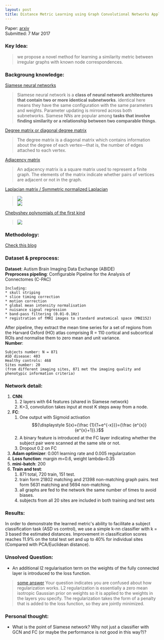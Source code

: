 ```yaml
---
layout: post
title: Distance Metric Learning using Graph Convolutional Networks Application to Functional Brain Networks
---
```


Paper: [arxiv](https://arxiv.org/abs/1703.02161)  
Submitted: 7 Mar 2017

### Key Idea:
> we propose a novel method for learning a similarity metric between irregular graphs with known node correspondences.

### Backgroung knowledge:
[Siamese neural networks](https://www.quora.com/What-are-Siamese-neural-networks-what-applications-are-they-good-for-and-why) 
> Siamese neural network is a **class of neural network architectures that contain two or more identical subnetworks**. identical here means they have the same configuration with the same parameters and weights. Parameter updating is mirrored across both subnetworks. Siamese NNs are popular among **tasks that involve finding similarity or a relationship between two comparable things**.

[Degree matrix or diagonal degree matrix](https://en.wikipedia.org/wiki/Degree_matrix)
>  The degree matrix is a diagonal matrix which contains information about the degree of each vertex—that is, the number of edges attached to each vertex.

[Adjacency matrix](https://en.wikipedia.org/wiki/Adjacency_matrix)
>  An adjacency matrix is a square matrix used to represent a finite graph. The elements of the matrix indicate whether pairs of vertices are adjacent or not in the graph.

[Laplacian matrix / Symmetric normalized Laplacian](https://en.wikipedia.org/wiki/Laplacian_matrix#Symmetric_normalized_Laplacian)  
> ![](https://wikimedia.org/api/rest_v1/media/math/render/svg/f9007674eecb50de92fe6aadceee5df23c834b66)  
![](https://wikimedia.org/api/rest_v1/media/math/render/svg/4ab36f74a92195f5be3814f444442270977b1f11)

[Chebyshev polynomials of the first kind](https://en.wikipedia.org/wiki/Chebyshev_polynomials#Definition)
> ![](https://wikimedia.org/api/rest_v1/media/math/render/svg/126bc21a36f58717c757e943d05a04d0091feeb2)

### Methodology:
[Check this blog](https://ht93.github.io/2017/08/13/Graph-Convolution-Basic/)

### Dataset & preprocess:
**Dataset**: Autism Brain Imaging Data Exchange (ABIDE)  
**Preprocess pipeling**: Configurable Pipeline for the Analysis of Connectomes (C-PAC)  
```
Including:
* skull striping
* slice timing correction
* motion correction
* global mean intensity normalisation 
* nuisance signal regression 
* band-pass filtering (0.01-0.1Hz)
* registration of fMRI images to standard anatomical space (MNI152)
```
After pipeline, they extract the mean time series for a set of regions from the Harvard Oxford (HO) atlas comprising R = 110 cortical and subcortical ROIs and normalise them to zero mean and unit variance.  
**Number**:
```
Subjects number: N = 871 
ASD disease: 403 
Healthy controls: 468 
Sites number: 20
(from different imaging sites, 871 met the imaging quality and phenotypic information criteria)

```

### Network detail:
1. **CNN**:
    1. 2 layers with 64 features (shared in Siamese network)
    2. K=3, convolution takes input at most K steps away from a node.
2. **FC**:
    1. One output with Sigmoid activation $${\displaystyle S(x)={\frac {1}{1+e^{-x}}}={\frac {e^{x}}{e^{x}+1}}.}$$
    2. A binary feature is introduced at the FC layer indicating whether the subject pair were scanned at the same site or not.
    3. Dropout 0.2 on FC
3. **Adam optimizer**: 0.001 learning rate and 0.005 regularization
4. **Loss function**: margin m=0.6, weight lambda=0.35
5. **mini-batch**: 200
6. **Train and test**: 
    1. 871 total, 720 train, 151 test.
    2. train form 21802 matching and 21398 non-matching graph pairs. test form  5631 matching and 5694 non-matching.
    3. all graphs are fed to the network the same number of times to avoid biases.
    4. subjects from all 20 sites are included in both training and test sets

### Results:
In order to demonstrate the learned metric's ability to facilitate a subject classification task (ASD vs control), we use a simple
k-nn classifier with k = 3 based the estimated distances. Improvement in classification scores reaches 11.9% on the total test set and up to 40% for individual sites (Compared with PCA/Euclidean distance).

### Unsolved Question:
* An additional l2 regularisation term on the weights of the fully connected layer is introduced to the loss function.
> [some answer](https://github.com/fchollet/keras/issues/5673) Your question indicates you are confused about how regularization works. L2 regularization is essentially a zero mean isotropic Gaussian prior on weights so it is applied to the weights in the layers you specify. The regularization takes the form of a penalty that is added to the loss function, so they are jointly minimized.

### Personal thought:
* What is the point of Siamese network? Why not just a classifier with GCN and FC (or maybe the performance is not good in this way?)?

